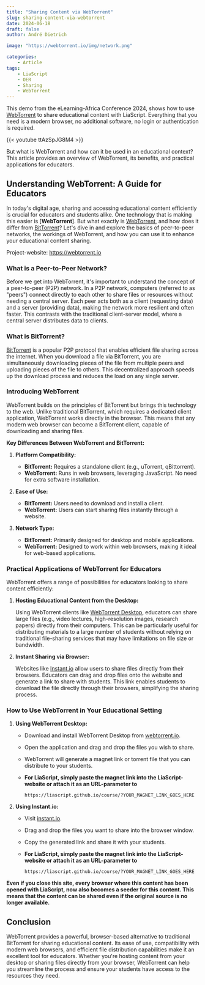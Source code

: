 ```yaml
---
title: "Sharing Content via WebTorrent"
slug: sharing-content-via-webtorrent
date: 2024-06-18
draft: false
author: André Dietrich

image: "https://webtorrent.io/img/network.png"

categories:
    - Article
tags:
    - LiaScript
    - OER
    - Sharing
    - WebTorrent
---
```


This demo from the eLearning-Africa Conference 2024, shows how to use [WebTorrent](https://en.wikipedia.org/wiki/WebTorrent) to share educational content with LiaScript. Everything that you need is a modern browser, no additional software, no login or authentication is required.

{{< youtube ttAzSpJG8M4 >}}

But what is WebTorrent and how can it be used in an educational context? This article provides an overview of WebTorrent, its benefits, and practical applications for educators.

## Understanding WebTorrent: A Guide for Educators

In today's digital age, sharing and accessing educational content efficiently is crucial for educators and students alike. One technology that is making this easier is [**WebTorrent**]. But what exactly is [WebTorrent](https://en.wikipedia.org/wiki/WebTorrent), and how does it differ from [BitTorrent](https://en.wikipedia.org/wiki/BitTorrent)? Let's dive in and explore the basics of peer-to-peer networks, the workings of WebTorrent, and how you can use it to enhance your educational content sharing.

Project-website: https://webtorrent.io

### What is a Peer-to-Peer Network?

Before we get into WebTorrent, it's important to understand the concept of a peer-to-peer (P2P) network. In a P2P network, computers (referred to as "peers") connect directly to each other to share files or resources without needing a central server. Each peer acts both as a client (requesting data) and a server (providing data), making the network more resilient and often faster. This contrasts with the traditional client-server model, where a central server distributes data to clients.

### What is BitTorrent?

[BitTorrent](https://en.wikipedia.org/wiki/BitTorrent) is a popular P2P protocol that enables efficient file sharing across the internet. When you download a file via BitTorrent, you are simultaneously downloading pieces of the file from multiple peers and uploading pieces of the file to others. This decentralized approach speeds up the download process and reduces the load on any single server.

### Introducing WebTorrent

WebTorrent builds on the principles of BitTorrent but brings this technology to the web. Unlike traditional BitTorrent, which requires a dedicated client application, WebTorrent works directly in the browser. This means that any modern web browser can become a BitTorrent client, capable of downloading and sharing files.

**Key Differences Between WebTorrent and BitTorrent:**

1. **Platform Compatibility:**

   - **BitTorrent:** Requires a standalone client (e.g., uTorrent, qBittorrent).
   - **WebTorrent:** Runs in web browsers, leveraging JavaScript. No need for extra software installation.

2. **Ease of Use:**

   - **BitTorrent:** Users need to download and install a client.
   - **WebTorrent:** Users can start sharing files instantly through a website.

3. **Network Type:**

   - **BitTorrent:** Primarily designed for desktop and mobile applications.
   - **WebTorrent:** Designed to work within web browsers, making it ideal for web-based applications.

### Practical Applications of WebTorrent for Educators

WebTorrent offers a range of possibilities for educators looking to share content efficiently:

1. **Hosting Educational Content from the Desktop:**

   Using WebTorrent clients like [WebTorrent Desktop](https://webtorrent.io/desktop/), educators can share large files (e.g., video lectures, high-resolution images, research papers) directly from their computers. This can be particularly useful for distributing materials to a large number of students without relying on traditional file-sharing services that may have limitations on file size or bandwidth.

1. **Instant Sharing via Browser:**

   Websites like [Instant.io](https://instant.io/) allow users to share files directly from their browsers. Educators can drag and drop files onto the website and generate a link to share with students. This link enables students to download the file directly through their browsers, simplifying the sharing process.

### How to Use WebTorrent in Your Educational Setting

1. **Using WebTorrent Desktop:**

   - Download and install WebTorrent Desktop from [webtorrent.io](https://webtorrent.io/desktop).
   - Open the application and drag and drop the files you wish to share.
   - WebTorrent will generate a magnet link or torrent file that you can distribute to your students.
   - __For LiaScript, simply paste the magnet link into the LiaScript-website or attach it as an URL-parameter to__

     `https://liascript.github.io/course/?YOUR_MAGNET_LINK_GOES_HERE`

2. **Using Instant.io:**

   - Visit [instant.io](https://instant.io/).
   - Drag and drop the files you want to share into the browser window.
   - Copy the generated link and share it with your students.
   - __For LiaScript, simply paste the magnet link into the LiaScript-website or attach it as an URL-parameter to__

     `https://liascript.github.io/course/?YOUR_MAGNET_LINK_GOES_HERE`

__Even if you close this site, every browser where this content has been opened with LiaScript, now also becomes a seeder for this content. This means that the content can be shared even if the original source is no longer available.__

## Conclusion

WebTorrent provides a powerful, browser-based alternative to traditional BitTorrent for sharing educational content. Its ease of use, compatibility with modern web browsers, and efficient file distribution capabilities make it an excellent tool for educators. Whether you're hosting content from your desktop or sharing files directly from your browser, WebTorrent can help you streamline the process and ensure your students have access to the resources they need.